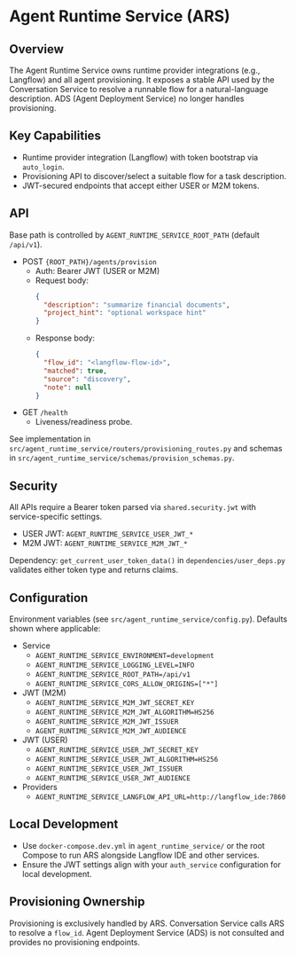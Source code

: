 # Agent Runtime Service (ARS)

## Overview

The Agent Runtime Service owns runtime provider integrations (e.g., Langflow) and all agent provisioning. It exposes a stable API used by the Conversation Service to resolve a runnable flow for a natural-language description. ADS (Agent Deployment Service) no longer handles provisioning.

## Key Capabilities

- Runtime provider integration (Langflow) with token bootstrap via `auto_login`.
- Provisioning API to discover/select a suitable flow for a task description.
- JWT-secured endpoints that accept either USER or M2M tokens.

## API

Base path is controlled by `AGENT_RUNTIME_SERVICE_ROOT_PATH` (default `/api/v1`).

- POST `{ROOT_PATH}/agents/provision`
  - Auth: Bearer JWT (USER or M2M)
  - Request body:
    ```json
    {
      "description": "summarize financial documents",
      "project_hint": "optional workspace hint"
    }
    ```
  - Response body:
    ```json
    {
      "flow_id": "<langflow-flow-id>",
      "matched": true,
      "source": "discovery",
      "note": null
    }
    ```
- GET `/health`
  - Liveness/readiness probe.

See implementation in `src/agent_runtime_service/routers/provisioning_routes.py` and schemas in `src/agent_runtime_service/schemas/provision_schemas.py`.

## Security

All APIs require a Bearer token parsed via `shared.security.jwt` with service-specific settings.
- USER JWT: `AGENT_RUNTIME_SERVICE_USER_JWT_*`
- M2M JWT: `AGENT_RUNTIME_SERVICE_M2M_JWT_*`

Dependency: `get_current_user_token_data()` in `dependencies/user_deps.py` validates either token type and returns claims.

## Configuration

Environment variables (see `src/agent_runtime_service/config.py`). Defaults shown where applicable:

- Service
  - `AGENT_RUNTIME_SERVICE_ENVIRONMENT=development`
  - `AGENT_RUNTIME_SERVICE_LOGGING_LEVEL=INFO`
  - `AGENT_RUNTIME_SERVICE_ROOT_PATH=/api/v1`
  - `AGENT_RUNTIME_SERVICE_CORS_ALLOW_ORIGINS=["*"]`
- JWT (M2M)
  - `AGENT_RUNTIME_SERVICE_M2M_JWT_SECRET_KEY`
  - `AGENT_RUNTIME_SERVICE_M2M_JWT_ALGORITHM=HS256`
  - `AGENT_RUNTIME_SERVICE_M2M_JWT_ISSUER`
  - `AGENT_RUNTIME_SERVICE_M2M_JWT_AUDIENCE`
- JWT (USER)
  - `AGENT_RUNTIME_SERVICE_USER_JWT_SECRET_KEY`
  - `AGENT_RUNTIME_SERVICE_USER_JWT_ALGORITHM=HS256`
  - `AGENT_RUNTIME_SERVICE_USER_JWT_ISSUER`
  - `AGENT_RUNTIME_SERVICE_USER_JWT_AUDIENCE`
- Providers
  - `AGENT_RUNTIME_SERVICE_LANGFLOW_API_URL=http://langflow_ide:7860`

## Local Development

- Use `docker-compose.dev.yml` in `agent_runtime_service/` or the root Compose to run ARS alongside Langflow IDE and other services.
- Ensure the JWT settings align with your `auth_service` configuration for local development.

## Provisioning Ownership

Provisioning is exclusively handled by ARS. Conversation Service calls ARS to resolve a `flow_id`. Agent Deployment Service (ADS) is not consulted and provides no provisioning endpoints.
